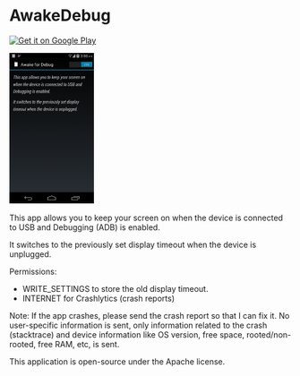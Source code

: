 AwakeDebug
==========
<a href="https://play.google.com/store/apps/details?id=com.afzaln.awakedebug">
  <img alt="Get it on Google Play"
       src="https://developer.android.com/images/brand/en_generic_rgb_wo_45.png" />
</a>

<p align="left">
  <img src="/design/latest_playstore.png" alt="Messages screen (Phone)" height="30%" width="30%"/>
</p>


This app allows you to keep your screen on when the device is connected to USB and Debugging (ADB) is enabled.

It switches to the previously set display timeout when the device is unplugged.

Permissions:
- WRITE_SETTINGS to store the old display timeout.
- INTERNET for Crashlytics (crash reports)

Note: If the app crashes, please send the crash report so that I can fix it. No user-specific information is sent, only information related to the crash (stacktrace) and device information like OS version, free space, rooted/non-rooted, free RAM, etc, is sent.

This application is open-source under the Apache license. 
